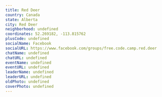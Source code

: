 ```yaml
---
title: Red Deer
country: Canada
state: Alberta
city: Red Deer
neighborhood: undefined
coordinates: 52.269182, -113.815762
plusCode: undefined
socialName: Facebook
socialURL: https://www.facebook.com/groups/free.code.camp.red.deer
chatName: undefined
chatURL: undefined
eventName: undefined
eventURL: undefined
leaderName: undefined
leaderURL: undefined
oldPhoto: undefined
coverPhoto: undefined
---
```

